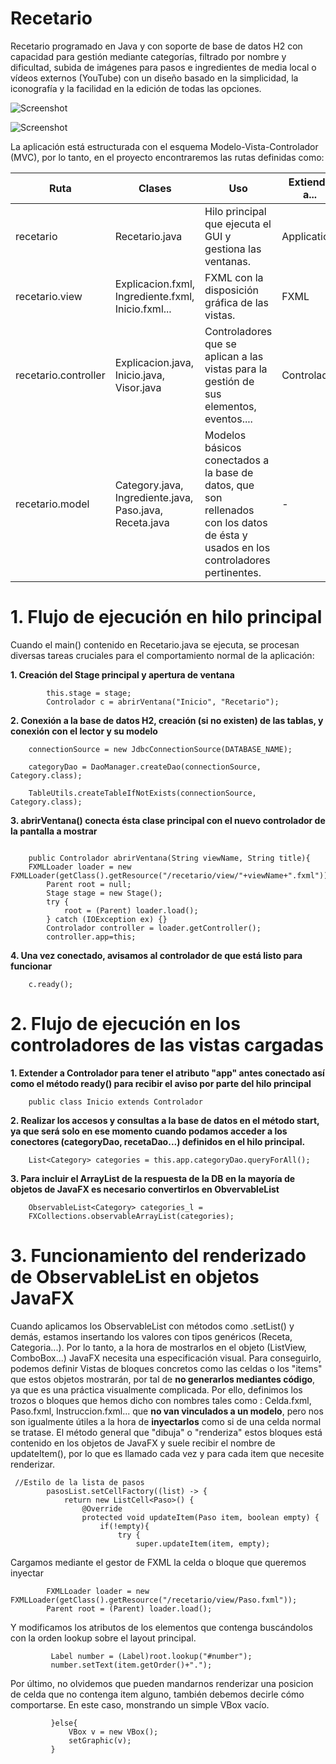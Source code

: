 # Recetario

Recetario programado en Java y con soporte de base de datos H2 con capacidad para gestión mediante categorías, filtrado por nombre y dificultad, subida de imágenes para pasos e ingredientes de media local o vídeos externos (YouTube) con un diseño basado en la simplicidad, la iconografía y la facilidad en la edición de todas las opciones.

![Screenshot](http://i.imgur.com/CbQu3cg.png "Optional title")


![Screenshot](http://i.imgur.com/0oGY4AH.png "Optional title")



La aplicación está estructurada con el esquema Modelo-Vista-Controlador (MVC), por lo tanto, en el proyecto encontraremos las rutas definidas como:

| Ruta                 | Clases                                                  | Uso                                                                                                                                | Extiende a... |
|----------------------|---------------------------------------------------------|------------------------------------------------------------------------------------------------------------------------------------|---------------|
| recetario            | Recetario.java                                          | Hilo principal que ejecuta el GUI y gestiona las ventanas.                                                                         | Application   |
| recetario.view       | Explicacion.fxml, Ingrediente.fxml, Inicio.fxml...      | FXML con la disposición gráfica de las vistas.                                                                                     | FXML          |
| recetario.controller | Explicacion.java, Inicio.java, Visor.java               | Controladores que se aplican a las vistas para la gestión de sus elementos, eventos....                                            | Controlador   |
| recetario.model      | Category.java, Ingrediente.java, Paso.java, Receta.java | Modelos básicos conectados a la base de datos, que son rellenados con los datos de ésta y usados en los controladores pertinentes. | -             |

# 1. Flujo de ejecución en hilo principal

Cuando el main() contenido en Recetario.java se ejecuta, se procesan diversas tareas cruciales para el comportamiento normal de la aplicación:

**1. Creación del Stage principal y apertura de ventana**
```
        this.stage = stage;
        Controlador c = abrirVentana("Inicio", "Recetario");
```

**2. Conexión a la base de datos H2, creación (si no existen) de las tablas, y conexión con el lector y su modelo**
```
    connectionSource = new JdbcConnectionSource(DATABASE_NAME);
```
```
	categoryDao = DaoManager.createDao(connectionSource, Category.class);
```
```
	TableUtils.createTableIfNotExists(connectionSource, Category.class);
```

**3. abrirVentana() conecta ésta clase principal con el nuevo controlador de la pantalla a mostrar**
```

    public Controlador abrirVentana(String viewName, String title){
    FXMLLoader loader = new FXMLLoader(getClass().getResource("/recetario/view/"+viewName+".fxml"));
        Parent root = null;
        Stage stage = new Stage();
        try {
            root = (Parent) loader.load();
        } catch (IOException ex) {}
        Controlador controller = loader.getController();
        controller.app=this;
```

**4. Una vez conectado, avisamos al controlador de que está listo para funcionar**  
```
    c.ready();
```

# 2. Flujo de ejecución en los controladores de las vistas cargadas

**1. Extender a Controlador para tener el atributo "app" antes conectado así como el método ready() para recibir el aviso por parte del hilo principal**
```
    public class Inicio extends Controlador 
```

**2. Realizar los accesos y consultas a la base de datos en el método start, ya que será solo en ese momento cuando podamos acceder a los conectores (categoryDao, recetaDao...) definidos en el hilo principal.**
```
    List<Category> categories = this.app.categoryDao.queryForAll();
```
**3. Para incluir el ArrayList de la respuesta de la DB en la mayoría de objetos de JavaFX es necesario convertirlos en ObvervableList**
``` 
    ObservableList<Category> categories_l = 
    FXCollections.observableArrayList(categories);

```

# 3. Funcionamiento del renderizado de ObservableList en objetos JavaFX
Cuando aplicamos los ObservableList con métodos como .setList() y demás, estamos insertando los valores con tipos genéricos (Receta, Categoria...). Por lo tanto, a la hora de mostrarlos en el objeto (ListView, ComboBox...) JavaFX necesita una especificación visual. 
Para conseguirlo, podemos definir Vistas de bloques concretos como las celdas o los "items" que estos objetos mostrarán, por tal de **no generarlos mediantes código**, ya que es una práctica visualmente complicada.
Por ello, definimos los trozos o bloques que hemos dicho con nombres tales como : Celda.fxml, Paso.fxml, Instruccion.fxml... que **no van vinculados a un modelo**, pero nos son igualmente útiles a la hora de **inyectarlos** como si de una celda normal se tratase.
El método general que "dibuja" o "renderiza" estos bloques está contenido en los objetos de JavaFX y suele recibir el nombre de updateItem(), por lo que es llamado cada vez y para cada item que necesite renderizar. 
``` 
 //Estilo de la lista de pasos
        pasosList.setCellFactory((list) -> {
            return new ListCell<Paso>() {
                @Override
                protected void updateItem(Paso item, boolean empty) {
                    if(!empty){
                        try {
                            super.updateItem(item, empty);
 ``` 
 Cargamos mediante el gestor de FXML la celda o bloque que queremos inyectar
 ``` 
         FXMLLoader loader = new FXMLLoader(getClass().getResource("/recetario/view/Paso.fxml"));
         Parent root = (Parent) loader.load();
```
Y modificamos los atributos de los elementos que contenga buscándolos con la orden lookup sobre el layout principal.
``` 
         Label number = (Label)root.lookup("#number");
         number.setText(item.getOrder()+".");
``` 
Por último, no olvidemos que pueden mandarnos renderizar una posicion de celda que no contenga item alguno, también debemos decirle cómo comportarse. En este caso, monstrando un simple VBox vacío.
``` 
         }else{
             VBox v = new VBox();
             setGraphic(v);
         }
``` 












